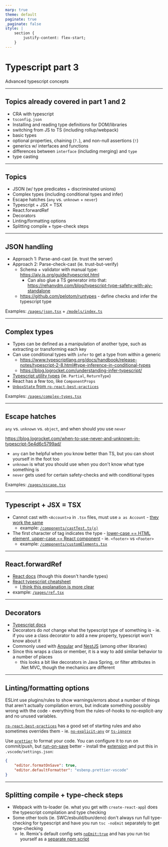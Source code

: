 ```yaml
---
marp: true
theme: default
paginate: true
_paginate: false
style: |
    section {
        justify-content: flex-start;
    }
---
```


# Typescript part 3

Advanced typescript concepts

---

## Topics already covered in part 1 and 2

- CRA with typescript
- `tsconfig.json`
- Installing and reading type definitions for DOM/libraries
- switching from JS to TS (including rollup/webpack)
- basic types
- optional properties, chaining (`?.`), and non-null assertions (`!`)
- generics w/ interfaces and functions
- differences between `interface` (including merging) and `type`
- type casting

---

## Topics

- JSON (w/ type predicates + discriminated unions)
- Complex types (including conditional types and infer)
- Escape hatches (`any` vs. `unknown` + `never`)
- Typescript + JSX = TSX
- React.forwardRef
- Decorators
- Linting/formatting options
- Splitting compile + type-check steps

---

## JSON handling

- Approach 1: Parse-and-cast (ie. trust the server)
- Approach 2: Parse-check-cast (ie. trust-but-verify)
  - Schema + validator with manual type: <https://ajv.js.org/guide/typescript.html>
    - Can also glue a TS generator into that: <https://rehanvdm.com/blog/typescript-type-safety-with-ajv-standalone>
  - <https://github.com/pelotom/runtypes> - define checks and infer the typescript type

Examples: [`/pages/json.tsx`](/pages/json.tsx) + [`/models/index.ts`](/models/index.ts)

---

## Complex types

- Types can be defined as a manipulation of another type, such as extracting or transforming each key
- Can use conditional types with `infer` to get a type from within a generic
  - <https://www.typescriptlang.org/docs/handbook/release-notes/typescript-2-8.html#type-inference-in-conditional-types>
  - <https://blog.logrocket.com/understanding-infer-typescript/>
- [Typescript utility types](https://www.typescriptlang.org/docs/handbook/utility-types.html) (ie. `Partial`, `ReturnType`)
- React has a few too, like `ComponentProps`
- [`UnboxState` from `rp-react-best-practices`](https://github.com/Rightpoint/rp-react-best-practices/blob/master/src/lib/rtl-utils/interfaces/TestConfig.ts#L25)

Examples: [`/pages/complex-types.tsx`](/pages/complex-types.tsx)

---

## Escape hatches

`any` vs. `unknown` vs. `object`, and when should you use `never`

<https://blog.logrocket.com/when-to-use-never-and-unknown-in-typescript-5e4d6c5799ad/>

- `any` can be helpful when you know better than TS, but you can shoot yourself in the foot too
- `unknown` is what you should use when you don't know what type something is
- `never` gets used for certain safety-checks and with conditional types

Examples: [`/pages/escape.tsx`](/pages/escape.tsx)

---

## Typescript + JSX = TSX

- Cannot cast with `<Account>a` in `.tsx` files, must use `a as Account` - [they work the same](https://www.typescriptlang.org/docs/handbook/jsx.html#the-as-operator)
  - example: [`/components/castTest.ts`](/components/castTest.ts)[`(x)`](/components/castTest.tsx)
- The first character of tag indicates the type - [lower-case == HTML element, upper-case == React component](https://www.typescriptlang.org/docs/handbook/jsx.html#type-checking) - ie. `<footer>` vs `<Footer>`
  - example: [`/components/customElements.tsx`](/components/customElements.tsx)

---

## React.forwardRef

- [React docs](https://reactjs.org/docs/forwarding-refs.html) (though this doesn't handle types)
- [React typescript cheatsheet](https://react-typescript-cheatsheet.netlify.app/docs/basic/getting-started/forward_and_create_ref)
  - [I think this explanation is more clear](https://www.carlrippon.com/react-forwardref-typescript)
- example: [`/pages/ref.tsx`](/pages/ref.tsx)

---

## Decorators

- [Typescript docs](https://www.typescriptlang.org/docs/handbook/decorators.html)
- Decorators do _not_ change what the typescript type of something is - ie. if you use a class decorator to add a new property, typescript won't know about it
- Commonly used with [Angular](https://angular.io/api/core/Component) and [NestJS](https://docs.nestjs.com/controllers#routing) (among other libraries)
- Since this wraps a class or member, it is a way to add similar behavior to a number of places
  - this looks a bit like decorators in Java Spring, or filter attributes in .Net MVC, though the mechanics are different

---

## Linting/formatting options

ESLint use plugins/rules to show warnings/errors about a number of things that aren't actually compilation errors, but indicate something possibly wrong with the code - everything from the rules-of-hooks to no-explicit-any and no unused variables.

[`rp-react-best-practices`](https://github.com/Rightpoint/rp-react-best-practices/blob/f0ca0fd32cb8a7fb1dc5c52c858d103ae92f9086/.eslintrc.json#L9-L16) has a good set of starting rules and also sometimes overrides them - ie.  [`no-explicit-any`](https://github.com/Rightpoint/rp-react-best-practices/blob/f0ca0fd32cb8a7fb1dc5c52c858d103ae92f9086/src/hooks/useForm.ts#L3-L4) or [`ts-ignore`](https://github.com/Rightpoint/rp-react-best-practices/blob/f0ca0fd32cb8a7fb1dc5c52c858d103ae92f9086/src/lib/rtl-utils/index.ts#L31-L33)

Use [`prettier`](https://prettier.io/) to format your code.  You can configure it to run on commit/push, but [run-on-save](https://github.com/Rightpoint/rp-react-best-practices/blob/master/README.md#recommended-vscode-configuration) better - install the [extension](https://marketplace.visualstudio.com/items?itemName=esbenp.prettier-vscode) and put this in `.vscode/settings.json`:

```json
{
    "editor.formatOnSave": true,
    "editor.defaultFormatter": "esbenp.prettier-vscode"
}
```

---

## Splitting compile + type-check steps

- Webpack with ts-loader (ie. what you get with `create-react-app`) does the typescript compilation and type checking
- Some other tools (ie. SWC/esbuild/bun/deno) don't always run full type-checking for typescript and have you run `tsc -noEmit` separately to get type-checking
  - Ie. Remix's default config sets [`noEmit:true`](https://github.com/Rightpoint/expert-finder/blob/6b57c35eb40877abcd9df038cb02276b016b5807/tsconfig.json#L17-L18) and has you run tsc yourself as a [separate npm script](https://github.com/Rightpoint/expert-finder/blob/6b57c35eb40877abcd9df038cb02276b016b5807/package.json#L11-L14)
